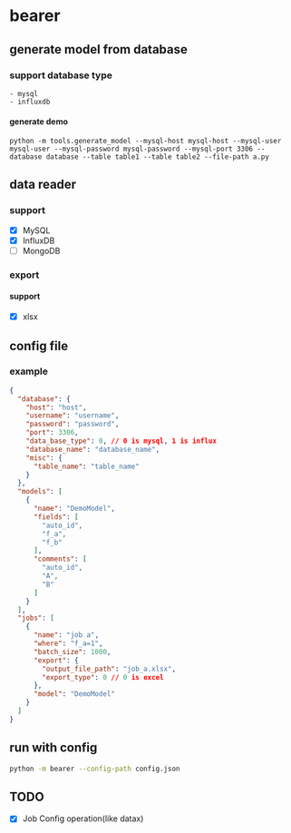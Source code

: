 # bearer
## generate model from database
### support database type
    - mysql
    - influxdb
#### generate demo
```shell script
python -m tools.generate_model --mysql-host mysql-host --mysql-user mysql-user --mysql-password mysql-password --mysql-port 3306 --database database --table table1 --table table2 --file-path a.py
```

## data reader
### support

- [x] MySQL
- [x] InfluxDB
- [ ] MongoDB

### export

#### support

- [x] xlsx

## config file
### example
```json
{
  "database": {
    "host": "host",
    "username": "username",
    "password": "password",
    "port": 3306,
    "data_base_type": 0, // 0 is mysql, 1 is influx
    "database_name": "database_name",
    "misc": {
      "table_name": "table_name"
    }
  },
  "models": [
    {
      "name": "DemoModel",
      "fields": [
        "auto_id",
        "f_a",
        "f_b"
      ],
      "comments": [
        "auto_id",
        "A",
        "B"
      ]
    }
  ],
  "jobs": [
    {
      "name": "job a",
      "where": "f_a=1",
      "batch_size": 1000,
      "export": {
        "output_file_path": "job_a.xlsx",
        "export_type": 0 // 0 is excel
      },
      "model": "DemoModel"
    }
  ]
}
```

## run with config
```bash
python -m bearer --config-path config.json
```

## TODO
- [x] Job Config operation(like datax)